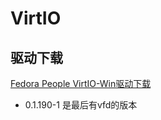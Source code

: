 # VirtIO

## 驱动下载

[Fedora People VirtIO-Win驱动下载](https://fedorapeople.org/groups/virt/virtio-win/direct-downloads/)

- 0.1.190-1 是最后有vfd的版本
